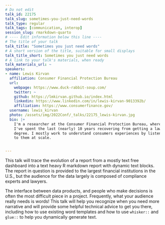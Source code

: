 ```yaml
---
# Do not edit
talk_id: 22175
talk_slug: sometimes-you-just-need-words
talk_type: regular
talk_tags: [communication, interop]
session_slug: rmarkdown-quarto
# ---- Edit information below this line ----
# The title of your talk
talk_title: "Sometimes you just need words"
# A short version of the title, suitable for small displays
talk_title_short: Sometimes you just need words
# A link to your talk's materials, when ready
talk_materials_url: ~
speakers:
- name: Lewis Kirvan
  affiliation: Consumer Financial Protection Bureau
  url:
    webpage: https://www.duck-rabbit-soup.com/
    twitter: ~
    github: https://lmkirvan.github.io/index.html
    linkedin: https://www.linkedin.com/in/lewis-kirvan-9013392b/
    affiliation: https://www.consumerfinance.gov/
  username: lewis_kirvan
  photo: /assets/img/2022Conf/_talks/22175_lewis-kirvan.jpg
  bio: |+
    I'm a researcher at the Consumer Financial Protection Bureau, where
    I've spent the last (nearly) 10 years recovering from getting a law
    degree. I mostly work to understand consumers experiences by listening
    to them at scale.


---
```


<!-- ABSTRACT ----
Please write abstract below. You may use simple markdown (links, code style, bold, italics)
-->

This talk will trace the evolution of a report from a mostly text free dashboard
into a text heavy R markdown report with dynamic text blocks. The report in
question is provided to the largest financial institutions in the U.S., but the
audience for the data largely is composed of compliance experts and lawyers.

The interface between data products, and people who make decisions is often the
most difficult piece in a project. Frequently, what your audience really needs
is words! This talk will help you recognize when you need more narrative and
will provide some helpful technical advice to get you there, including how to
use existing word templates and how to use `whisker::` and `glue::` to help you
dynamically generate text.
